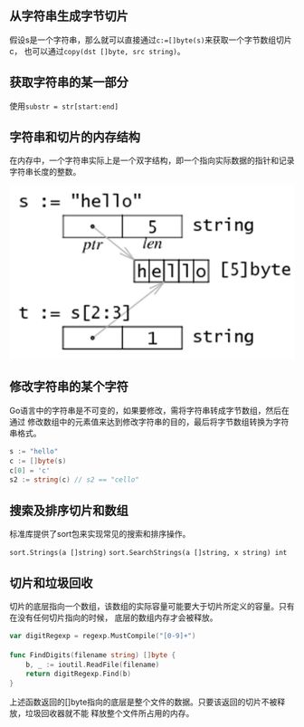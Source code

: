 ## 从字符串生成字节切片

假设s是一个字符串，那么就可以直接通过`c:=[]byte(s)`来获取一个字节数组切片c，
也可以通过`copy(dst []byte, src string)`。


## 获取字符串的某一部分

使用`substr = str[start:end]`

## 字符串和切片的内存结构

在内存中，一个字符串实际上是一个双字结构，即一个指向实际数据的指针和记录
字符串长度的整数。

![string in memory](7.6%20字符串的内存结构.png)


## 修改字符串的某个字符

Go语言中的字符串是不可变的，如果要修改，需将字符串转成字节数组，然后在通过
修改数组中的元素值来达到修改字符串的目的，最后将字节数组转换为字符串格式。

```go
s := "hello"
c := []byte(s)
c[0] = 'c'
s2 := string(c) // s2 == "cello"
```

## 搜索及排序切片和数组

标准库提供了sort包来实现常见的搜索和排序操作。

`sort.Strings(a []string)`
`sort.SearchStrings(a []string, x string) int`

## 切片和垃圾回收

切片的底层指向一个数组，该数组的实际容量可能要大于切片所定义的容量。只有在没有任何切片指向的时候，
底层的数组内存才会被释放。

```go
var digitRegexp = regexp.MustCompile("[0-9]+")

func FindDigits(filename string) []byte {
    b, _ := ioutil.ReadFile(filename)
    return digitRegexp.Find(b)
}
```

上述函数返回的[]byte指向的底层是整个文件的数据。只要该返回的切片不被释放，垃圾回收器就不能
释放整个文件所占用的内存。





